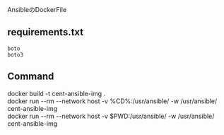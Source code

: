 AnsibleのDockerFile  
  
## requirements.txt

```
boto 
boto3
```

## Command  
  
docker build -t cent-ansible-img .  
docker run --rm --network host -v %CD%:/usr/ansible/ -w /usr/ansible/ cent-ansible-img  
docker run --rm --network host -v $PWD:/usr/ansible/ -w /usr/ansible/ cent-ansible-img  
